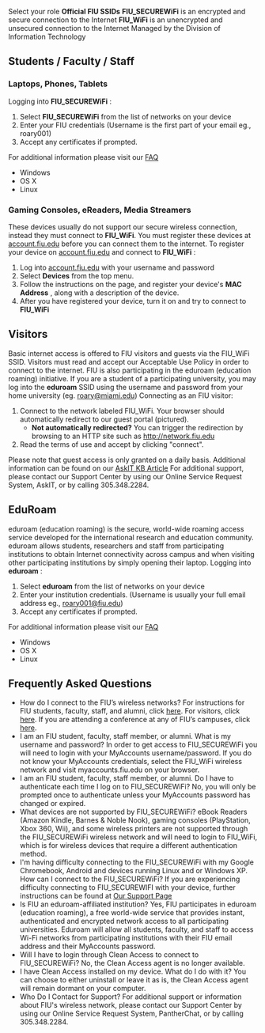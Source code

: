 Select your role
**Official FIU SSIDs**
**FIU_SECUREWiFi** is an encrypted and secure connection to the Internet
**FIU_WiFi** is an unencrypted and unsecured connection to the Internet
Managed by the Division of Information Technology
## Students / Faculty / Staff
### Laptops, Phones, Tablets
Logging into **FIU_SECUREWiFi** :
  1. Select **FIU_SECUREWiFi** from the list of networks on your device
  2. Enter your FIU credentials (Username is the first part of your email eg., roary001)
  3. Accept any certificates if prompted.


For additional information please visit our [FAQ](https://network.fiu.edu/#faq)
  * Windows
  * OS X
  * Linux


### Gaming Consoles, eReaders, Media Streamers
These devices usually do not support our secure wireless connection, instead they must connect to **FIU_WiFi**. You must register these devices at [account.fiu.edu](https://account.fiu.edu) before you can connect them to the internet.
To register your device on [account.fiu.edu](https://account.fiu.edu) and connect to **FIU_WiFi** :
  1. Log into [account.fiu.edu](https://account.fiu.edu) with your username and password
  2. Select **Devices** from the top menu.
  3. Follow the instructions on the page, and register your device's **MAC Address** , along with a description of the device.
  4. After you have registered your device, turn it on and try to connect to **FIU_WiFi**


## Visitors
Basic internet access is offered to FIU visitors and guests via the FIU_WiFi SSID. Visitors must read and accept our Acceptable Use Policy in order to connect to the internet. 
FIU is also participating in the eduroam (education roaming) initiative. If you are a student of a participating university, you may log into the **eduroam** SSID using the username and password from your home university (eg. roary@miami.edu)
Connecting as an FIU visitor:
  1. Connect to the network labeled FIU_WiFi. Your browser should automatically redirect to our guest portal (pictured).
     * **Not automatically redirected?** You can trigger the redirection by browsing to an HTTP site such as <http://network.fiu.edu>
  2. Read the terms of use and accept by clicking "connect".


Please note that guest access is only granted on a daily basis. Additional information can be found on our [AskIT KB Article](https://fiu.service-now.com/sp?id=kb_article&sys_id=c0e18960dbe6670419f173921f9619b9)
For additional support, please contact our Support Center by using our Online Service Request System, AskIT, or by calling 305.348.2284.
## EduRoam
eduroam (education roaming) is the secure, world-wide roaming access service developed for the international research and education community. eduroam allows students, researchers and staff from participating institutions to obtain Internet connectivity across campus and when visiting other participating institutions by simply opening their laptop.
Logging into **eduroam** :
  1. Select **eduroam** from the list of networks on your device
  2. Enter your institution credentials. (Username is usually your full email address eg., roary001@fiu.edu)
  3. Accept any certificates if prompted.


For additional information please visit our [FAQ](https://network.fiu.edu/#faq)
  * Windows
  * OS X
  * Linux


## Frequently Asked Questions
  * How do I connect to the FIU’s wireless networks?
For instructions for FIU students, faculty, staff, and alumni, click [here](https://network.fiu.edu/#sfs).
For visitors, click [here](https://network.fiu.edu/#visitors).
If you are attending a conference at any of FIU’s campuses, click [here](https://network.fiu.edu/#visitors).
  * I am an FIU student, faculty, staff member, or alumni. What is my username and password?
In order to get access to FIU_SECUREWiFi you will need to login with your MyAccounts username/password. If you do not know your MyAccounts credentials, select the FIU_WiFi wireless network and visit myaccounts.fiu.edu on your browser.
  * I am an FIU student, faculty, staff member, or alumni. Do I have to authenticate each time I log on to FIU_SECUREWiFi?
No, you will only be prompted once to authenticate unless your MyAccounts password has changed or expired.
  * What devices are not supported by FIU_SECUREWiFi? 
eBook Readers (Amazon Kindle, Barnes & Noble Nook), gaming consoles (PlayStation, Xbox 360, Wii), and some wireless printers are not supported through the FIU_SECUREWiFi wireless network and will need to login to FIU_WiFi, which is for wireless devices that require a different authentication method.
  * I'm having difficulty connecting to the FIU_SECUREWiFi with my Google Chromebook, Android and devices running Linux and or Windows XP. How can I connect to the FIU_SECUREWiFi?
If you are experiencing difficulty connecting to FIU_SECUREWIFI with your device, further instructions can be found at [Our Support Page](https://network.fiu.edu/support)
  * Is FIU an eduroam-affiliated institution? 
Yes, FIU participates in eduroam (education roaming), a free world-wide service that provides instant, authenticated and encrypted network access to all participating universities. Eduroam will allow all students, faculty, and staff to access Wi-Fi networks from participating institutions with their FIU email address and their MyAccounts password. 
  * Will I have to login through Clean Access to connect to FIU_SECUREWiFi?
No, the Clean Access agent is no longer available.
  * I have Clean Access installed on my device. What do I do with it?
You can choose to either uninstall or leave it as is, the Clean Access agent will remain dormant on your computer.
  * Who Do I Contact for Support?
For additional support or information about FIU's wireless network, please contact our Support Center by using our Online Service Request System, PantherChat, or by calling 305.348.2284.


